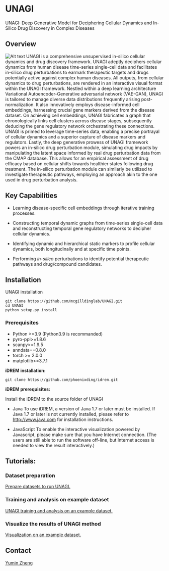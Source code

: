 # UNAGI

UNAGI: Deep Generative Model for Deciphering Cellular Dynamics and In-Silico Drug Discovery in Complex Diseases

## Overview 
<img title="UNAGI Overview" alt="Alt text" src="UNAGI_overview.png">
UNAGI is a comprehensive unsupervised in-silico cellular dynamics and drug discovery framework. UNAGI adeptly deciphers cellular dynamics from human disease time-series single-cell data and facilitates in-silico drug perturbations to earmark therapeutic targets and drugs potentially active against complex human diseases. All outputs, from cellular dynamics to drug perturbations, are rendered in an interactive visual format within the UNAGI framework. Nestled within a deep learning architecture Variational Autoencoder-Generative adversarial network (VAE-GAN), UNAGI is tailored to manage diverse data distributions frequently arising post-normalization. It also innovatively employs disease-informed cell embeddings, harnessing crucial gene markers derived from the disease dataset. On achieving cell embeddings, UNAGI fabricates a graph that chronologically links cell clusters across disease stages, subsequently deducing the gene regulatory network orchestrating these connections. UNAGI is primed to leverage time-series data, enabling a precise portrayal of cellular dynamics and a superior capture of disease markers and regulators. Lastly, the deep generative prowess of UNAGI framework powers an in-silico drug perturbation module, simulating drug impacts by manipulating the latent space informed by real drug perturbation data from the CMAP database. This allows for an empirical assessment of drug efficacy based on cellular shifts towards healthier states following drug treatment. The in-silico perturbation module can similarly be utilized to investigate therapeutic pathways, employing an approach akin to the one used in drug perturbation analysis.

## Key Capabilities
-   Learning disease-specific cell embeddings through iterative training processes.

-   Constructing temporal dynamic graphs from time-series single-cell data and reconstructing temporal gene regulatory networks to decipher cellular dynamics.

-   Identifying dynamic and hierarchical static markers to profile cellular dynamics, both longitudinally and at specific time points.

-   Performing *in-silico* perturbations to identify potential therapeutic pathways and drug/compound candidates.

## Installation

UNAGI installation
```
git clone https://github.com/mcgilldinglab/UNAGI.git
cd UNAGI
python setup.py install 
```

### Prerequisites
-   Python >=3.9 (Python3.9 is recommanded)
-   pyro-ppl>=1.8.6
-   scanpy>=1.9.5
-   anndata==0.8.0
-   torch >= 2.0.0
-   matplotlib>=3.7.1

**iDREM installation:**

```
git clone https://github.com/phoenixding/idrem.git
```

**iDREM prerequisites:**

Install the iDREM to the source folder of UNAGI

-   Java
    To use iDREM, a version of Java 1.7 or later must be installed. If Java 1.7 or later is not currently installed, please refer to http://www.java.com for installation instructions.

-   JavaScript
    To enable the interactive visualization powered by Javascript, please make sure that you have Internet connection.
    (The users are still able to run the software off-line, but Internet access is needed to view the result interactively.)


## Tutorials:

### Dataset preparation

[Prepare datasets to run UNAGI.](https://github.com/mcgilldinglab/UNAGI/blob/main/tutorials/dataset_preparation.ipynb)

### Training and analysis on example dataset

[UNAGI training and analysis on an example dataset.](https://github.com/mcgilldinglab/UNAGI/blob/main/tutorials/run_UNAGI_using_example_dataset.ipynb)

### Visualize the results of UNAGI method

[Visualization on an example dataset.](https://github.com/mcgilldinglab/UNAGI/blob/main/tutorials/visualize_UNAGI_results_example_dataset.ipynb)

## Contact
[Yumin Zheng](mailto:yumin.zheng@mail.mcgill.ca)
